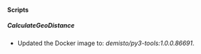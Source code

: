 
#### Scripts

##### CalculateGeoDistance

- Updated the Docker image to: *demisto/py3-tools:1.0.0.86691*.
